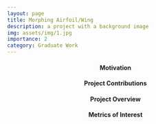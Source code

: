 ```yaml
---
layout: page
title: Morphing Airfoil/Wing
description: a project with a background image
img: assets/img/1.jpg
importance: 2
category: Graduate Work
---
```


<h4 id="overview" style="text-align: center;">Motivation</h4>


<h4 id="contributions" style="text-align: center;">Project Contributions</h4>

<h4 id="overview" style="text-align: center;">Project Overview</h4>

<h4 id="moi" style="text-align: center;">Metrics of Interest</h4>

